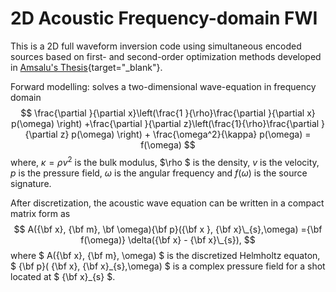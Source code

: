 # 2D Acoustic Frequency-domain FWI

This is a 2D full waveform inversion code using simultaneous encoded sources based on first- and second-order optimization methods developed in [Amsalu's Thesis](https://saig.physics.ualberta.ca/lib/exe/fetch.php?media=publications:theses:2014_amsalu_phd.pdf){target="_blank"}.

Forward modelling: solves a two-dimensional wave-equation in frequency domain
$$
\frac{\partial }{\partial x}\left(\frac{1 }{\rho}\frac{\partial }{\partial x} p(\omega) \right) +\frac{\partial }{\partial z}\left(\frac{1}{\rho}\frac{\partial }{\partial z} p(\omega) \right) + \frac{\omega^2}{\kappa} p(\omega) =  f(\omega)
$$
where, $\kappa = \rho v^2$  is the bulk modulus, $\rho $  is the density, $v$ is the velocity, $p$ is the pressure field,  $\omega$ is the angular frequency and $f(\omega)$ is the source signature. 

After discretization,  the acoustic wave equation can be written in a compact  matrix form as  
$$
A({\bf x}, {\bf m}, \bf \omega){\bf p}({\bf x }, {\bf x}\_{s},\omega) ={\bf f(\omega)} \delta({\bf x} - {\bf x}\_{s}),
$$
where $ A({\bf x}, {\bf m}, \omega) $ is the discretized Helmholtz equaton, $ {\bf p}( {\bf x}, {\bf x}\_{s},\omega) $ is a complex pressure field for a shot located at $ {\bf x}\_{s} $.